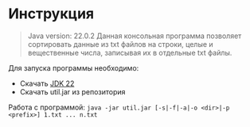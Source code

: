 # Инструкция
> Java version: 22.0.2
> Данная консольная программа позволяет сортировать данные из txt файлов на строки, целые и вещественные числа, записывая их в отдельные txt файлы.

Для запуска программы необходимо:
- Скачать [JDK 22](https://www.oracle.com/cis/java/technologies/downloads/)
- Скачать util.jar из репозитория

Работа с программой:
`java -jar util.jar [-s|-f|-a|-o <dir>|-p <prefix>] 1.txt ... n.txt`

